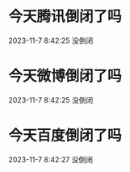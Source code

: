 # 今天腾讯倒闭了吗

2023-11-7 8:42:25 没倒闭

# 今天微博倒闭了吗

2023-11-7 8:42:25 没倒闭

# 今天百度倒闭了吗

2023-11-7 8:42:27 没倒闭

